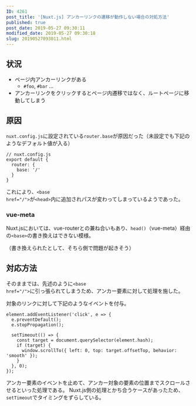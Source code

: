 ```yaml
---
ID: 4261
post_title: '[Nuxt.js] アンカーリンクの遷移が動作しない場合の対処方法'
published: true
post_date: 2019-05-27 09:30:11
modified_date: 2019-05-27 09:30:18
slug: 20190527093011.html
---
```

<h2>状況</h2>

<ul>
<li>ページ内アンカーリンクがある

<ul>
<li><code>#foo</code>, <code>#bar</code> …</li>
</ul></li>
<li>アンカーリンクをクリックするとページ内遷移ではなく、ルートページに移動してしまう</li>
</ul>

<h2>原因</h2>

<code>nuxt.config.js</code>に設定されている<code>router.base</code>が原因だった（未設定でも下記のようなデフォルト値が入る）

<pre><code class="js">// nuxt.config.js
export default {
  router: {
    base: '/'
  }
}
</code></pre>

これにより、<code>&lt;base href="/"&gt;</code>が<code>&lt;head&gt;</code>内に追加されパスが変わってしまっているようであった。

<h3>vue-meta</h3>

Nuxt.jsにおいては、vue-routerとの兼ね合いもあり、<code>head()</code>（vue-meta）経由の<code>&lt;base&gt;</code>の書き換えはできない模様。

（書き換えられたとして、そちら側で問題が起きそう）

<h2>対応方法</h2>

そのままでは、先述のように<code>&lt;base href="/"&gt;</code>に引っ張られてしまうため、アンカー要素に対して処理を施した。

対象のリンクに対して下記のようなイベントを付与。

<pre><code class="js">element.addEventListener('click', e =&gt; {
  e.preventDefault();
  e.stopPropagation();

  setTimeout(() =&gt; {
    const target = document.querySelector(element.hash);
    if (target) {
      window.scrollTo({ left: 0, top: target.offsetTop, behavior: 'smooth' });
    }
  }, 0);
});
</code></pre>

アンカー要素のイベントを止めて、アンカー対象の要素の位置までスクロールさせるといった処理である。
Nuxt.js側の処理とかち合うケースがあったため、<code>setTimeout</code>でタイミングをずらしている。